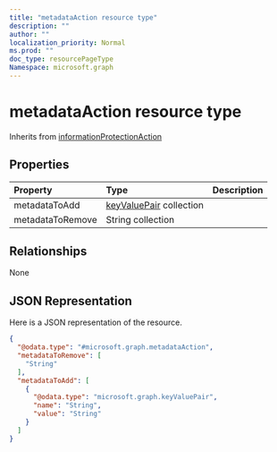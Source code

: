 ```yaml
---
title: "metadataAction resource type"
description: ""
author: ""
localization_priority: Normal
ms.prod: ""
doc_type: resourcePageType
Namespace: microsoft.graph
---
```



# metadataAction resource type




Inherits from [informationProtectionAction](../resources/informationProtectionAction.md)

## Properties
|Property|Type|Description|
|:---|:---|:---|
|metadataToAdd|[keyValuePair](../resources/keyValuePair.md) collection||
|metadataToRemove|String collection||

## Relationships
None

## JSON Representation
Here is a JSON representation of the resource.
<!-- {
  "blockType": "resource",
  "@odata.type": "microsoft.graph.metadataAction"
}
-->
``` json
{
  "@odata.type": "#microsoft.graph.metadataAction",
  "metadataToRemove": [
    "String"
  ],
  "metadataToAdd": [
    {
      "@odata.type": "microsoft.graph.keyValuePair",
      "name": "String",
      "value": "String"
    }
  ]
}
```

